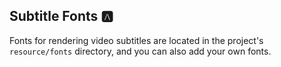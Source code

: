 ## Subtitle Fonts 🅰

Fonts for rendering video subtitles are located in the project's `resource/fonts` directory, and you can also add your
own fonts.
